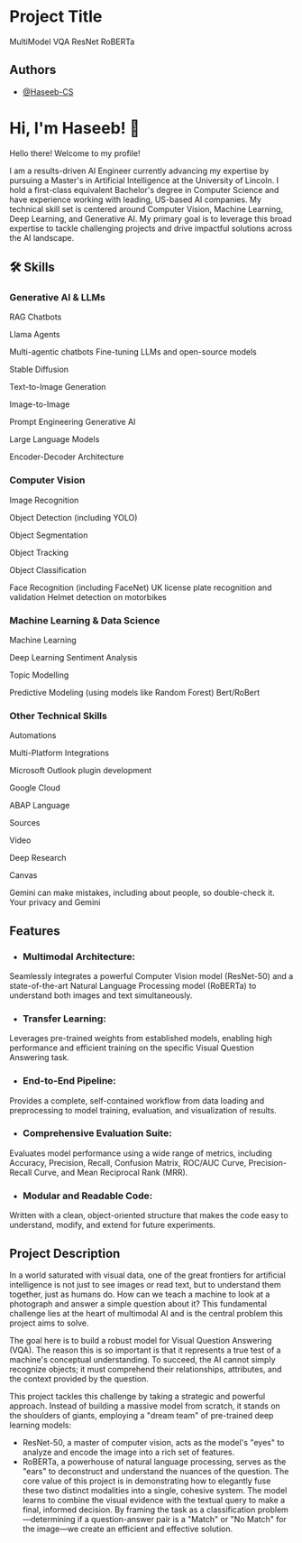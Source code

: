 
# Project Title

MultiModel VQA ResNet RoBERTa



## Authors

- [@Haseeb-CS](https://github.com/Haseeb-CS)



# Hi, I'm Haseeb! 👋

Hello there! Welcome to my profile!

I am a results-driven AI Engineer currently advancing my expertise by pursuing a Master's in Artificial Intelligence at the University of Lincoln. I hold a first-class equivalent Bachelor's degree in Computer Science and have experience working with leading, US-based AI companies. My technical skill set is centered around Computer Vision, Machine Learning, Deep Learning, and Generative AI. My primary goal is to leverage this broad expertise to tackle challenging projects and drive impactful solutions across the AI landscape.
## 🛠 Skills


### Generative AI & LLMs
RAG Chatbots 


Llama Agents 

Multi-agentic chatbots 
Fine-tuning LLMs and open-source models 


Stable Diffusion 


Text-to-Image Generation 


Image-to-Image 

Prompt Engineering 
Generative AI 


Large Language Models 

Encoder-Decoder Architecture 

### Computer Vision
Image Recognition 

Object Detection (including YOLO) 


Object Segmentation 

Object Tracking 

Object Classification 

Face Recognition (including FaceNet) 
UK license plate recognition and validation 
Helmet detection on motorbikes 
### Machine Learning & Data Science
Machine Learning 




Deep Learning 
Sentiment Analysis 


Topic Modelling 

Predictive Modeling (using models like Random Forest) 
Bert/RoBert 

### Other Technical Skills
Automations 

Multi-Platform Integrations 

Microsoft Outlook plugin development 

Google Cloud 

ABAP Language 

Sources











Video

Deep Research

Canvas

Gemini can make mistakes, including about people, so double-check it. Your privacy and Gemini


## Features

- ### Multimodal Architecture: 
Seamlessly integrates a powerful Computer Vision model (ResNet-50) and a state-of-the-art Natural Language Processing model (RoBERTa) to understand both images and text simultaneously.

- ### Transfer Learning: 
Leverages pre-trained weights from established models, enabling high performance and efficient training on the specific Visual Question Answering task.

- ### End-to-End Pipeline: 
Provides a complete, self-contained workflow from data loading and preprocessing to model training, evaluation, and visualization of results.

- ### Comprehensive Evaluation Suite: 
Evaluates model performance using a wide range of metrics, including Accuracy, Precision, Recall, Confusion Matrix, ROC/AUC Curve, Precision-Recall Curve, and Mean Reciprocal Rank (MRR).

- ### Modular and Readable Code: 
Written with a clean, object-oriented structure that makes the code easy to understand, modify, and extend for future experiments.


## Project Description

In a world saturated with visual data, one of the great frontiers for artificial intelligence is not just to see images or read text, but to understand them together, just as humans do. How can we teach a machine to look at a photograph and answer a simple question about it? This fundamental challenge lies at the heart of multimodal AI and is the central problem this project aims to solve.

The goal here is to build a robust model for Visual Question Answering (VQA). The reason this is so important is that it represents a true test of a machine's conceptual understanding. To succeed, the AI cannot simply recognize objects; it must comprehend their relationships, attributes, and the context provided by the question.

This project tackles this challenge by taking a strategic and powerful approach. Instead of building a massive model from scratch, it stands on the shoulders of giants, employing a "dream team" of pre-trained deep learning models:

- ResNet-50, a master of computer vision, acts as the model's "eyes" to analyze and encode the image into a rich set of features.
- RoBERTa, a powerhouse of natural language processing, serves as the "ears" to deconstruct and understand the nuances of the question.
The core value of this project is in demonstrating how to elegantly fuse these two distinct modalities into a single, cohesive system. The model learns to combine the visual evidence with the textual query to make a final, informed decision. By framing the task as a classification problem—determining if a question-answer pair is a "Match" or "No Match" for the image—we create an efficient and effective solution.
